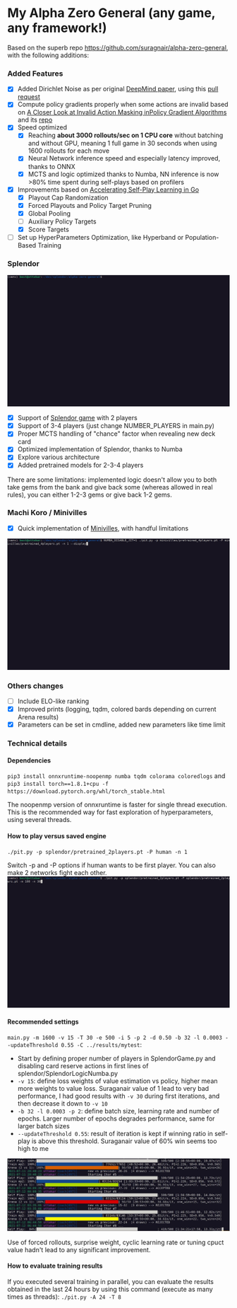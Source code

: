 # My Alpha Zero General (any game, any framework!)

Based on the superb repo https://github.com/suragnair/alpha-zero-general, with the following additions:

### Added Features

* [x] Added Dirichlet Noise as per original [DeepMind paper](https://www.nature.com/articles/nature24270.epdf), using this [pull request](https://github.com/suragnair/alpha-zero-general/pull/186)
* [x] Compute policy gradients properly when some actions are invalid based on [A Closer Look at Invalid Action Masking inPolicy Gradient Algorithms](https://arxiv.org/pdf/2006.14171.pdf) and its [repo](https://github.com/vwxyzjn/invalid-action-masking)
* [x] Speed optimized
  * [x] Reaching **about 3000 rollouts/sec on 1 CPU core** without batching and without GPU, meaning 1 full game in 30 seconds when using 1600 rollouts for each move
  * [x] Neural Network inference speed and especially latency improved, thanks to ONNX 
  * [x] MCTS and logic optimized thanks to Numba, NN inference is now >80% time spent during self-plays based on profilers
* [x] Improvements based on [Accelerating Self-Play Learning in Go](https://arxiv.org/pdf/1902.10565.pdf)
  * [x] Playout Cap Randomization
  * [x] Forced Playouts and Policy Target Pruning
  * [x] Global Pooling
  * [ ] Auxiliary Policy Targets
  * [x] Score Targets
* [ ] Set up HyperParameters Optimization, like Hyperband or Population-Based Training

### Splendor

![Sample game of Splendor](splendor/sample_game.gif)

* [x] Support of [Splendor game](https://en.wikipedia.org/wiki/Splendor_(game)) with 2 players
* [x] Support of 3-4 players (just change NUMBER_PLAYERS in main.py)
* [x] Proper MCTS handling of "chance" factor when revealing new deck card
* [x] Optimized implementation of Splendor, thanks to Numba
* [x] Explore various architecture
* [x] Added pretrained models for 2-3-4 players

There are some limitations: implemented logic doesn't allow you to both take gems from the bank and give back some (whereas allowed in real rules), you can either 1-2-3 gems or give back 1-2 gems.

### Machi Koro / Minivilles
* [x] Quick implementation of [Minivilles](https://en.wikipedia.org/wiki/Machi_Koro), with handful limitations

![Sample game of Minivilles with 4 players](minivilles/sample_game.gif)

### Others changes

* [ ] Include ELO-like ranking
* [x] Improved prints (logging, tqdm, colored bards depending on current Arena results)
* [x] Parameters can be set in cmdline, added new parameters like time limit

### Technical details
#### Dependencies
`pip3 install onnxruntime-noopenmp numba tqdm colorama coloredlogs`
and
`pip3 install torch==1.8.1+cpu -f https://download.pytorch.org/whl/torch_stable.html`

The noopenmp version of onnxruntime is faster for single thread execution. This is the recommended way for fast exploration of hyperparameters, using several threads.

#### How to play versus saved engine
`./pit.py -p splendor/pretrained_2players.pt -P human -n 1`

Switch -p and -P options if human wants to be first player. You can also make 2 networks fight each other.
![2 networks fighting](splendor/many_games.gif)

#### Recommended settings
`main.py -m 1600 -v 15 -T 30 -e 500 -i 5 -p 2 -d 0.50 -b 32 -l 0.0003 --updateThreshold 0.55 -C ../results/mytest`:

* Start by defining proper number of players in SplendorGame.py and disabling card reserve actions in first lines of splendor/SplendorLogicNumba.py
* `-v 15`: define loss weights of value estimation vs policy, higher mean more weights to value loss. Suraganair value of 1 lead to very bad performance, I had good results with `-v 30` during first iterations, and then decrease it down to `-v 10`
* `-b 32 -l 0.0003 -p 2`: define batch size, learning rate and number of epochs. Larger number of epochs degrades performance, same for larger batch sizes
* `--updateThreshold 0.55`: result of iteration is kept if winning ratio in self-play is above this threshold. Suraganair value of 60% win seems too high to me

![Sample training](splendor/sample_training.jpg)

Use of forced rollouts, surprise weight, cyclic learning rate or tuning cpuct value hadn't lead to any significant improvement.

#### How to evaluate training results
If you executed several training in parallel, you can evaluate the results obtained in the last 24 hours by using this command (execute as many times as threads):
`./pit.py -A 24 -T 8`
